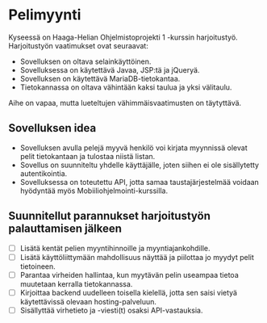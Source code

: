 # Pelimyynti
Kyseessä on Haaga-Helian Ohjelmistoprojekti 1 -kurssin harjoitustyö.
Harjoitustyön vaatimukset ovat seuraavat:
- Sovelluksen on oltava selainkäyttöinen.
- Sovelluksessa on käytettävä Javaa, JSP:tä ja jQueryä.
- Sovelluksen on käytettävä MariaDB-tietokantaa.
- Tietokannassa on oltava vähintään kaksi taulua ja yksi välitaulu.

Aihe on vapaa, mutta lueteltujen vähimmäisvaatimusten on täytyttävä.

## Sovelluksen idea
- Sovelluksen avulla pelejä myyvä henkilö voi kirjata myynnissä olevat pelit tietokantaan ja tulostaa niistä listan.
- Sovellus on suunniteltu yhdelle käyttäjälle, joten siihen ei ole sisällytetty autentikointia.
- Sovelluksessa on toteutettu API, jotta samaa taustajärjestelmää voidaan hyödyntää myös Mobiiliohjelmointi-kurssilla.

## Suunnitellut parannukset harjoitustyön palauttamisen jälkeen
- [ ] Lisätä kentät pelien myyntihinnoille ja myyntiajankohdille.
- [ ] Lisätä käyttöliittymään mahdollisuus näyttää ja piilottaa jo myydyt pelit tietoineen.
- [ ] Parantaa virheiden hallintaa, kun myytävän pelin useampaa tietoa muutetaan kerralla tietokannassa.
- [ ] Kirjoittaa backend uudelleen toisella kielellä, jotta sen saisi vietyä käytettävissä olevaan hosting-palveluun.
- [ ] Sisällyttää virhetieto ja -viesti(t) osaksi API-vastauksia.
